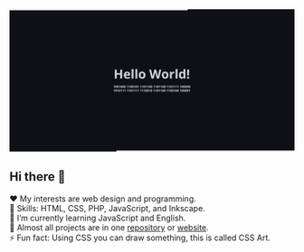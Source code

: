 
<picture>
  <source media="(prefers-color-scheme: dark)" srcset="github-profile-banner-dark.png">
  <source media="(prefers-color-scheme: light)" srcset="github-profile-banner-light.png">
  <img alt="Shows an illustrated sun in light mode and a moon with stars in dark mode." src="github-profile-banner-dark.png">
</picture>

## Hi there 👋

❤️ My interests are web design and programming.  
🔨 Skills: HTML, CSS, PHP, JavaScript, and Inkscape.  
🌱 I’m currently learning JavaScript and English.  
📁 Almost all projects are in one [repository](https://github.com/irvirty/irvirty.pages.dev) or [website](https://irvirty.pages.dev/).  
⚡ Fun fact: Using CSS you can draw something, this is called CSS Art.   

<!--
**username/username** is a ✨ _special_ ✨ repository because its `README.md` (this file) appears on your GitHub profile.

Here are some ideas to get you started:

- 🔭 I’m currently working on ...
- 🌱 I’m currently learning ...
- 👯 I’m looking to collaborate on ...
- 🤔 I’m looking for help with ...
- 💬 Ask me about ...
- 📫 How to reach me: ...
- 😄 Pronouns: ...
- ⚡ Fun fact: ...
-->
